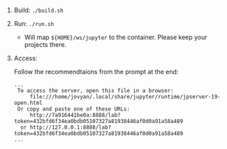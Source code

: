 1. Build:
	 `./build.sh`


2. Run:
	 `./run.sh`

   - Will map `${HOME}/ws/jupyter` to the container. Please keep your projects there.

3. Access:
   
   Follow the recommendtaions from the prompt at the end:  
   ```
   ...
    To access the server, open this file in a browser:
        file:///home/jovyan/.local/share/jupyter/runtime/jpserver-19-open.html
    Or copy and paste one of these URLs:
        http://7a916441be0a:8888/lab?token=432bfd6f34ea0bdb05107327a81938446af0d0a91a58a489
     or http://127.0.0.1:8888/lab?token=432bfd6f34ea0bdb05107327a81938446af0d0a91a58a489
   ...
   ```
